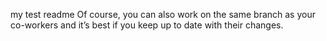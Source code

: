 my test readme 
Of course, you can also work on the same branch as your co-workers and it’s best if you keep up to date with their changes.
